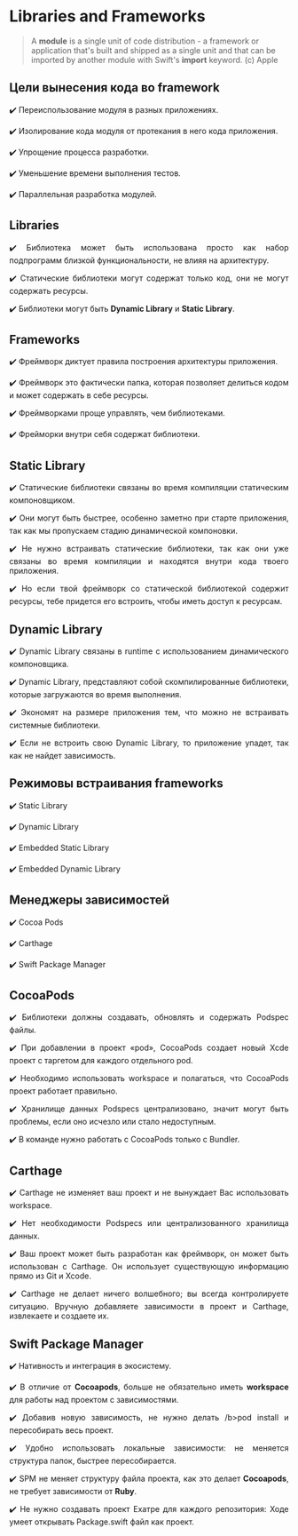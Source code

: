 # Libraries and Frameworks

> A **module** is a single unit of code distribution - a framework or application that's built and shipped as a single unit and that can be imported by another module with Swift's **import** keyword. (c) Apple

## Цели вынесения кода во framework
<p align="justify"><font>✔️ </font>Переиспользование модуля в разных приложениях.</p>
<p align="justify"><font>✔️ </font>Изолирование кода модуля от протекания в него кода приложения.</p>
<p align="justify"><font>✔️ </font>Упрощение процесса разработки.</p>
<p align="justify"><font>✔️ </font>Уменьшение времени выполнения тестов.</p>
<p align="justify"><font>✔️ </font>Параллельная разработка модулей.</p>

## Libraries
<p align="justify"><font>✔️ </font>Библиотека может быть использована просто как набор подпрограмм близкой функциональности, не влияя на архитектуру.</p>
<p align="justify"><font>✔️ </font>Статические библиотеки могут содержат только код, они не могут содержать ресурсы.</p>
<p align="justify"><font>✔️ </font>Библиотеки могут быть <b>Dynamic Library</b> и <b>Static Library</b>.</p>

## Frameworks
<p align="justify"><font>✔️ </font>Фреймворк диктует правила построения архитектуры приложения.</p>
<p align="justify"><font>✔️ </font>Фреймворк это фактически папка, которая позволяет делиться кодом и может содержать в себе ресурсы.</p>
<p align="justify"><font>✔️ </font>Фреймворками проще управлять, чем библиотеками.</p>
<p align="justify"><font>✔️ </font>Фрейморки внутри себя содержат библиотеки.</p>

## Static Library
<p align="justify"><font>✔️ </font>Статические библиотеки связаны во время компиляции статическим компоновщиком.</p>
<p align="justify"><font>✔️ </font>Они могут быть быстрее, особенно заметно при старте приложения, так как мы пропускаем стадию динамической компоновки.</p>
<p align="justify"><font>✔️ </font>Не нужно встраивать статические библиотеки, так как они уже связаны во время компиляции и находятся внутри кода твоего приложения.</p>
<p align="justify"><font>✔️ </font>Но если твой фреймворк со статической библиотекой содержит ресурсы, тебе придется его встроить, чтобы иметь доступ к ресурсам.</p>

## Dynamic Library
<p align="justify"><font>✔️ </font>Dynamic Library связаны в runtime с использованием динамического компоновщика.</p>
<p align="justify"><font>✔️ </font>Dynamic Library, представляют собой скомпилированные библиотеки, которые загружаются во время выполнения.</p>
<p align="justify"><font>✔️ </font>Экономят на размере приложения тем, что можно не встраивать системные библиотеки.</p>
<p align="justify"><font>✔️ </font>Если не встроить свою Dynamic Library, то приложение упадет, так как не найдет зависимость.</p>

## Режимовы встраивания frameworks
<p align="justify"><font>✔️ </font>Static Library</p>
<p align="justify"><font>✔️ </font>Dynamic Library</p>
<p align="justify"><font>✔️ </font>Embedded Static Library</p>
<p align="justify"><font>✔️ </font>Embedded Dynamic Library</p>

## Менеджеры зависимостей
<p align="justify"><font>✔️ </font>Cocoa Pods</p>
<p align="justify"><font>✔️ </font>Carthage</p>
<p align="justify"><font>✔️ </font>Swift Package Manager</p>

## CocoaPods
<p align="justify"><font>✔️ </font>Библиотеки должны создавать, обновлять и содержать Podspec файлы.</p>
<p align="justify"><font>✔️ </font>При добавлении в проект «pod», CocoaPods создает новый Xcde проект с таргетом для каждого отдельного pod.</p>
<p align="justify"><font>✔️ </font>Необходимо использовать workspace и полагаться, что CocoaPods проект работает правильно.</p>
<p align="justify"><font>✔️ </font>Хранилище данных Podspecs централизовано, значит могут быть проблемы, если оно исчезло или стало недоступным.</p>
<p align="justify"><font>✔️ </font>В команде нужно работать с CocoaPods только с Bundler.</p>

## Carthage
<p align="justify"><font>✔️ </font>Carthage не изменяет ваш проект и не вынуждает Вас использовать workspace.</p>
<p align="justify"><font>✔️ </font>Нет необходимости Podspecs или централизованного хранилища данных.</p>
<p align="justify"><font>✔️ </font>Ваш проект может быть разработан как фреймворк, он может быть использован с Carthage. Он использует существующую информацию прямо из Git и Xcode.</p>
<p align="justify"><font>✔️ </font>Carthage не делает ничего волшебного; вы всегда контролируете ситуацию. Вручную добавляете зависимости в проект и Carthage, извлекаете и создаете их.</p>

## Swift Package Manager
<p align="justify"><font>✔️ </font>Нативность и интеграция в экосистему.</p>
<p align="justify"><font>✔️ </font>В отличие от <b>Cocoapods</b>, больше не обязательно иметь <b>workspace</b> для работы над проектом с зависимостями.</p>
<p align="justify"><font>✔️ </font>Добавив новую зависимость, не нужно делать /b>pod install</b> и пересобирать весь проект.</p>
<p align="justify"><font>✔️ </font>Удобно использовать локальные зависимости: не меняется структура папок, быстрее пересобирается.</p>
<p align="justify"><font>✔️ </font>SPM не меняет структуру файла проекта, как это делает <b>Cocoapods</b>, не требует зависимости от <b>Ruby</b>.</p>
<p align="justify"><font>✔️ </font>Не нужно создавать проект Ехатре для каждого репозитория: Ходе умеет открывать Package.swift файл как проект.</p>

<!---
## Cheatsheet Cocoapods
## Cheatsheet Carthage
## Cheatsheet XCFramework
## Cheatsheet Bundler
## Cheatsheet Artifactory
--->